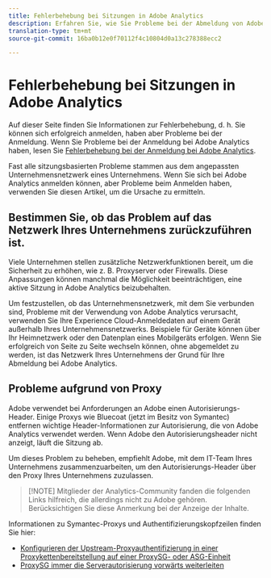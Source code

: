 ```yaml
---
title: Fehlerbehebung bei Sitzungen in Adobe Analytics
description: Erfahren Sie, wie Sie Probleme bei der Abmeldung von Adobe Analytics lösen können.
translation-type: tm+mt
source-git-commit: 16ba0b12e0f70112f4c10804d0a13c278388ecc2

---
```



# Fehlerbehebung bei Sitzungen in Adobe Analytics

Auf dieser Seite finden Sie Informationen zur Fehlerbehebung, d. h. Sie können sich erfolgreich anmelden, haben aber Probleme bei der Anmeldung. Wenn Sie Probleme bei der Anmeldung bei Adobe Analytics haben, lesen Sie [Fehlerbehebung bei der Anmeldung bei Adobe Analytics](troubleshoot-login.md).

Fast alle sitzungsbasierten Probleme stammen aus dem angepassten Unternehmensnetzwerk eines Unternehmens. Wenn Sie sich bei Adobe Analytics anmelden können, aber Probleme beim Anmelden haben, verwenden Sie diesen Artikel, um die Ursache zu ermitteln.

## Bestimmen Sie, ob das Problem auf das Netzwerk Ihres Unternehmens zurückzuführen ist.

Viele Unternehmen stellen zusätzliche Netzwerkfunktionen bereit, um die Sicherheit zu erhöhen, wie z. B. Proxyserver oder Firewalls. Diese Anpassungen können manchmal die Möglichkeit beeinträchtigen, eine aktive Sitzung in Adobe Analytics beizubehalten.

Um festzustellen, ob das Unternehmensnetzwerk, mit dem Sie verbunden sind, Probleme mit der Verwendung von Adobe Analytics verursacht, verwenden Sie Ihre Experience Cloud-Anmeldedaten auf einem Gerät außerhalb Ihres Unternehmensnetzwerks. Beispiele für Geräte können über Ihr Heimnetzwerk oder den Datenplan eines Mobilgeräts erfolgen. Wenn Sie erfolgreich von Seite zu Seite wechseln können, ohne abgemeldet zu werden, ist das Netzwerk Ihres Unternehmens der Grund für Ihre Abmeldung bei Adobe Analytics.

## Probleme aufgrund von Proxy

Adobe verwendet bei Anforderungen an Adobe einen Autorisierungs-Header. Einige Proxys wie Bluecoat (jetzt im Besitz von Symantec) entfernen wichtige Header-Informationen zur Autorisierung, die von Adobe Analytics verwendet werden. Wenn Adobe den Autorisierungsheader nicht anzeigt, läuft die Sitzung ab.

Um dieses Problem zu beheben, empfiehlt Adobe, mit dem IT-Team Ihres Unternehmens zusammenzuarbeiten, um den Autorisierungs-Header über den Proxy Ihres Unternehmens zuzulassen.

> [!NOTE] Mitglieder der Analytics-Community fanden die folgenden Links hilfreich, die allerdings nicht zu Adobe gehören. Berücksichtigen Sie diese Anmerkung bei der Anzeige der Inhalte.

Informationen zu Symantec-Proxys und Authentifizierungskopfzeilen finden Sie hier:

* [Konfigurieren der Upstream-Proxyauthentifizierung in einer Proxykettenbereitstellung auf einer ProxySG- oder ASG-Einheit](https://support.symantec.com/en_US/article.TECH246122.html)
* [ProxySG immer die Serverautorisierung vorwärts weiterleiten](https://support.symantec.com/en_US/article.TECH244708.html)
